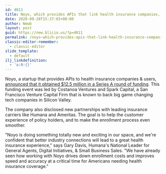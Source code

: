 ```yaml
---
id: 4011
title: Noyo, which provides APIs that link health insurance companies, brokers, employers, and more, raises $12.5M
date: 2020-09-28T15:37:03+00:00
author: Newb
layout: post
guid: https://new.blicio.us/?p=4011
permalink: /noyo-which-provides-apis-that-link-health-insurance-companies-brokers-employers-and-more-raises-12-5m/
classic-editor-remember:
  - classic-editor
slide_template:
  - default
ilj_linkdefinition:
  - 'a:0:{}'
---
```

Noyo, a startup that provides APIs to health insurance companies & users, [announced that it obtained $12.5 million in a Series A round of funding](https://www.thestreet.com/press-releases/noyo-announces-12-5m-in-series-a-financing-and-new-partnerships-with-ameritas-humana-15441638). This funding event was led by Costanoa Ventures and Spark Capital, a San Francisco Venture Capital Firm that is known to back big game changing tech companies in Silicon Valley.

The company also disclosed new partnerships with leading insurance carriers like Humana and Ameritas. The goal is to help the customer experience of policy holders, and to make the enrollment process even smoother.

"Noyo is doing something totally new and exciting in our space, and we're confident that better industry connections will lead to a great health insurance experience," says Gary Davis, Humana's National Leader for General Agents, Digital Initiatives, & Small Business Sales. "We have already seen how working with Noyo drives down enrollment costs and improves speed and accuracy at a critical time for Americans needing health insurance coverage."